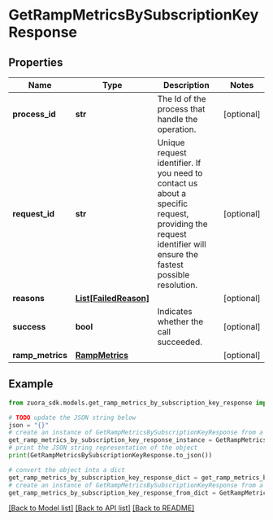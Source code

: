 # GetRampMetricsBySubscriptionKeyResponse


## Properties

Name | Type | Description | Notes
------------ | ------------- | ------------- | -------------
**process_id** | **str** | The Id of the process that handle the operation.  | [optional] 
**request_id** | **str** | Unique request identifier. If you need to contact us about a specific request, providing the request identifier will ensure the fastest possible resolution.  | [optional] 
**reasons** | [**List[FailedReason]**](FailedReason.md) |  | [optional] 
**success** | **bool** | Indicates whether the call succeeded.  | [optional] 
**ramp_metrics** | [**RampMetrics**](RampMetrics.md) |  | [optional] 

## Example

```python
from zuora_sdk.models.get_ramp_metrics_by_subscription_key_response import GetRampMetricsBySubscriptionKeyResponse

# TODO update the JSON string below
json = "{}"
# create an instance of GetRampMetricsBySubscriptionKeyResponse from a JSON string
get_ramp_metrics_by_subscription_key_response_instance = GetRampMetricsBySubscriptionKeyResponse.from_json(json)
# print the JSON string representation of the object
print(GetRampMetricsBySubscriptionKeyResponse.to_json())

# convert the object into a dict
get_ramp_metrics_by_subscription_key_response_dict = get_ramp_metrics_by_subscription_key_response_instance.to_dict()
# create an instance of GetRampMetricsBySubscriptionKeyResponse from a dict
get_ramp_metrics_by_subscription_key_response_from_dict = GetRampMetricsBySubscriptionKeyResponse.from_dict(get_ramp_metrics_by_subscription_key_response_dict)
```
[[Back to Model list]](../README.md#documentation-for-models) [[Back to API list]](../README.md#documentation-for-api-endpoints) [[Back to README]](../README.md)


